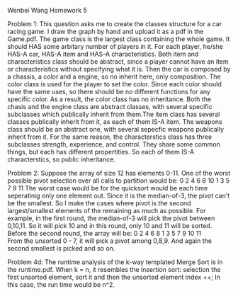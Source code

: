 Wenbei Wang
Homework 5

Problem 1:
This question asks me to create the classes structure for a car racing game. I draw the graph by hand
and upload it as a pdf in the Game.pdf. The game class is the largest class containing the whole game.
It should HAS some arbitary number of players in it. For each player, he/she HAS-A car, HAS-A item and 
HAS-A characteristics. Both item and characteristics class should be abstract, since a player cannot
have an item or characteristics without specifying what it is. Then the car is composed by a chassis,
a color and a engine, so no inherit here, only composition. The color class is used for the player
to set the color. Since each color should have the same uses, so there should be no different
functions for any specific color. As a result, the color class has no inheritance. Both the chasis
and the engine class are abstract classes, with several specific subclasses which publically
inherit from them.The item class has several classes publically inherit from it, as each of them
IS-A item. The weapons class should be an abstract one, with several sepecfic weapons publically inherit 
from it. For the same reason, the characterstics class has three subclasses strength, experience, and control.
They share some common things, but each has different propertities. So each of them IS-A characterstics,
so public inheritance. 

Problem 2:
Suppose the array of size 12 has elements 0-11.
One of the worst possible pivot selection over all calls to partition would be:
0 2 4 6 8 10 1 3 5 7 9 11
The worst case would be for the quicksort would be each time seperatinig only one
element out. Since it is the median-of-3, the pivot can't be the smallest. So I 
make the cases where pivot is the second largest/smallest elements of the remaining
as much as possible. For example, in the first round, the median-of-3 will pick the
pivot between 0,10,11. So it will pick 10 and in this round, only 10 and 11 will be sorted.
Before the second round, the array will be:
0 2 4 6 8 1 3 5 7 9 10 11  
From the unsorted 0 - 7, it will pick a pivot among 0,8,9. And again the second smallest
is picked and so on.

Problem 4d:
The runtime analysis of the k-way templated Merge Sort is in the runtime.pdf.
When k = n, it resembles the insertion sort: selection the first unsorted element, sort
it and then the unsorted element index ++;
In this case, the run time would be n^2.
